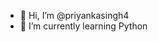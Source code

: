 - 👋 Hi, I’m @priyankasingh4
- 🌱 I’m currently learning Python

<!---
priyankasingh4/priyankasingh4 is a ✨ special ✨ repository because its `README.md` (this file) appears on your GitHub profile.
You can click the Preview link to take a look at your changes.
--->
